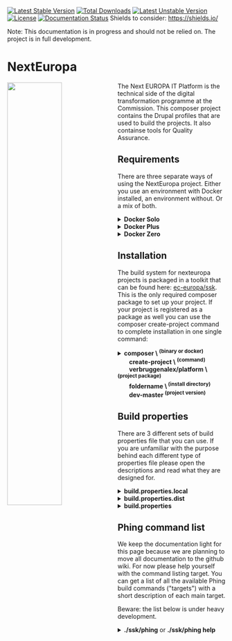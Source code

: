 [![Latest Stable Version](https://poser.pugx.org/drush/drush/v/stable.png)](https://packagist.org/packages/drush/drush) [![Total Downloads](https://poser.pugx.org/drush/drush/downloads.png)](https://packagist.org/packages/drush/drush) [![Latest Unstable Version](https://poser.pugx.org/drush/drush/v/unstable.png)](https://packagist.org/packages/drush/drush) [![License](https://poser.pugx.org/drush/drush/license.png)](https://packagist.org/packages/drush/drush) [![Documentation Status](https://readthedocs.org/projects/drush/badge/?version=master)](https://readthedocs.org/projects/drush/?badge=master)
Shields to consider: https://shields.io/

Note: This documentation is in progress and should not be relied on. The project is in full development.

# NextEuropa
<img align="left" width="50%" src="https://ec.europa.eu/info/sites/info/themes/europa/images/svg/logo/logo--en.svg" />

<p>The Next EUROPA IT Platform is the technical side of the digital
transformation programme at the Commission. This composer project
contains the Drupal profiles that are used to build the projects. It
also containse tools for Quality Assurance.</p>

## Requirements
There are three separate ways of using the NextEuropa project. Either
you use an environment with Docker installed, an environment without.
Or a mix of both.
  
<details><summary><b>Docker Solo</b></summary>

This requirement for docker only requires docker in docker support.
The configuration to accomplish this is complicated and if implemented
incorrectly can give you problems. We recommend this approach only
for seasond docker users.<br>*Required components*:
[Docker](https://docs.docker.com/engine/installation/linux/docker-ce/centos/)
</details>
<details><summary><b>Docker Plus</b></summary>

Instead of having the absolute minimal requirement you can install the
host level components Composer and Phing on the non-docker environment.
Then this can spin up the docker containers for you without having to
configure a complicated docker installation.<br>*Required components*:
[Composer](https://getcomposer.org/),
[Phing](https://packagist.org/packages/phing/phing),
[Docker](https://docs.docker.com/engine/installation/linux/docker-ce/centos/)
</details>
<details><summary><b>Docker Zero</b></summary>

If you are not interested in the advantages that the starterkit can give
you with the provided docker images you can keep a normal host only setup.
But it is very much recommended to use docker as it will give you
everything you need.<br>*Required components*:
[Composer](https://getcomposer.org/),
[LAMP Stack](https://www.digitalocean.com/community/tutorials/how-to-install-linux-apache-mysql-php-lamp-stack-on-centos-7)
</details>

## Installation
The build system for nexteuropa projects is packaged in a toolkit that can
be found here: [ec-europa/ssk](https://github.com/ec-europa/ssk). This is
the only required composer package to set up your project. If your project
is registered as a package as well you can use the composer create-project
command to complete installation in one single command:

<details><summary><b>composer \ <sup>(binary or docker)</sup><br>
&nbsp;&nbsp;&nbsp;&nbsp;&nbsp;&nbsp;&nbsp;&nbsp;create-project \ <sup>(command)</sup><br>
&nbsp;&nbsp;&nbsp;&nbsp;&nbsp;&nbsp;&nbsp;&nbsp;verbruggenalex/platform \ <sup>(project package)</sup><br>
&nbsp;&nbsp;&nbsp;&nbsp;&nbsp;&nbsp;&nbsp;&nbsp;foldername \<sup> (install directory)</sup><br>
&nbsp;&nbsp;&nbsp;&nbsp;&nbsp;&nbsp;&nbsp;&nbsp;dev-master <sup>(project version)</sup></b></summary>

This command will clone the repository and run composer install on the project.
That command will itself call another composer install by the usage of the
composer hooks. This hook will install the toolkit at a separate location to
avoid any alterations to be made to the dependencies and/or build system.
Everything can be altered through your own extensions. You will be asked to
remove or keep the VCS files after checking out your project. For development
purposes you should NOT agree to remove these files. Only for purposes like
deployments this can be useful.
</details>

## Build properties
There are 3 different sets of build properties file that you can use. If you
are unfamiliar with the purpose behind each different type of properties file
please open the descriptions and read what they are designed for.

<details><summary><b>build.properties.local</b>
<!-- Keepit simple for now
  <sup align="right">
    <code>never commit</code>
  </sup>
-->
</summary>

This file will contain configuration which is unique to your development
environment. It is useful for specifying your database credentials and the
username and password of the Drupal admin user so they can be used during the
installation. Next to credentials you have many development settings that you
can change to your liking. Because these settings are personal they should
not be shared with the rest of the team. Make sure you never commit this file.
</details>
<details><summary><b>build.properties.dist</b><br>
<!-- Keepit simple for now
    <sup>
      <code>never alter</code> 
      <code>always commit</code>
      </sup>
-->
  </summary>

This properties file contains the default settings and acts as a loading and
documentation file for the system to work correctly. Any time you install the
toolkit it will be copied to your repository root. Even though it is a template
you should not remove this file, but commmit it to your repository. The reason
for this is that it allows you to easily check the version of the toolkit and
what new properties were introduced or deprecated.
</details>
<details><summary><b>build.properties</b><br>
<!-- Keepit simple for now
  <sup>
    <code>always commit</code> 
    <code>no credentials</code><br>
    <code>no environments</code> 
    <code>needed for builds</code>
  </sup>
-->
</summary>

Always commit this file to your repository. This file is required for all
NextEuropa projects. Without it your build system will fail with a build
exception. It must contain a minimum set of properties, like project.id, etc.
A list of required properties is still to be delivered. Aside from the
required properties you can add any other properties that are project
specific and do not contain any credentials.
</details>

## Phing command list
We keep the documentation light for this page because we are planning to
move all documentation to the github wiki. For now please help yourself
with the command listing target. You can get a list of all the available
Phing build commands ("targets") with a short description of each main
target.

Beware: the list below is under heavy development.

<details><summary><b>./ssk/phing</b> or <b>./ssk/phing help</b></summary>

```
Main targets:
-------------------------------------------------------------------------------
 build-clean          Build local version of subsite with a clean install.
 build-clone          Build local version of subsite with production data.
 build-code           Build local version of subsite without install.
 build-keep           Build local version of subsite with backup and restore.
 build-release        Build subsite source code release package.
 build-tests          Build subsite tests code release package.
 docker-compose-down  Trash docker project.
 docker-compose-stop  Stop docker project.
 docker-compose-up    Start docker project.
 help                 The default target used when no arguments have been given.
 help_xml.help        The default target used when no arguments have been given.
 link-docroot         Create symlink from build to docroot.
 subsite-install      Install the subsite.
 test-run-behat       Refresh configuration and run behat scenarios.
 test-run-phpcs       Refresh configuration and run phpcs review.
 test-run-qa          Refresh configuration and run qa review.

Subtargets:
-------------------------------------------------------------------------------
 dist-composer-install
 dist-copy-resources
 dist-delete
 dist-make
 drush-create-files-dirs
 drush-dl-rr
 drush-enable-solr
 drush-make-no-core
 drush-rebuild-node-access
 drush-regenerate-settings
 drush-registry-rebuild
 drush-site-install
 drush-sql-create
 drush-sql-drop
 drush-sql-dump
 drush-sql-import
 platform-composer-install
 platform-delete
 platform-download
 platform-link-resources
 platform-make
 platform-unpack
 platform-update-htaccess
 starterkit-build-docs
 starterkit-copy-templates
 starterkit-link-binary
 starterkit-upgrade
 subsite-composer-install
 subsite-create-directories
 subsite-database-download
 subsite-database-import
 subsite-database-wget
 subsite-modules-devel-dl
 subsite-modules-devel-en
 subsite-modules-devel-mf
 subsite-modules-install-en
 subsite-setup-files-directory
 subsite-site-backup
 subsite-site-restore
 test-behat-exec
 test-behat-setup
 test-behat-setup-link
 test-phpcs-exec
 test-phpcs-setup
 test-phpcs-setup-prepush
 test-qa-exec
```
</details>

